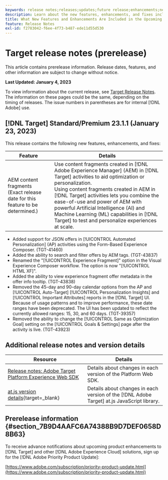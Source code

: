 ```yaml
---
keywords: release notes;releases;updates;future release;enhancements;new features;fixes;updates;prerelease
description: Learn about the new features, enhancements, and fixes included in the upcoming release of Adobe Target, including SDKs, APIs, and JavaScript libraries.
title: What New Features and Enhancements Are Included in the Upcoming Release?
feature: Release Notes
exl-id: f2783042-f6ee-4f73-b487-ede11d55d530
---
```

# Target release notes (prerelease)

This article contains prerelease information. Release dates, features, and other information are subject to change without notice. 

**Last Updated: January 4, 2023**

To view information about the current release, see [Target Release Notes](release-notes.md). The information on these pages could be the same, depending on the timing of releases. The issue numbers in parentheses are for internal [!DNL Adobe] use.

## [!DNL Target] Standard/Premium 23.1.1 (January 23, 2023)

This release contains the following new features, enhancements, and fixes:

|Feature|Details|
| --- | --- |
|AEM content fragments<br>(Exact release date for this feature to be determined.)|Use content fragments created in [!DNL Adobe Experience Manager] (AEM) in [!DNL Target] activities to aid optimization or personalization.<br>Using content fragments created in AEM in [!DNL Target] activities lets you combine the ease-of-use and power of AEM with powerful Artificial Intelligence (AI) and Machine Learning (ML) capabilities in [!DNL Target] to test and personalize experiences at scale.|

* Added support for JSON offers in [!UICONTROL Automated Personalization] (AP) activities using the Form-Based Experience Composer. (TGT-41460)
* Added the ability to search and filter offers by AEM tags. (TGT-43837)
* Renamed the "[!UICONTROL Experience Fragment]" option in the Visual Experience Composer workflow. The option is now "[!UICONTROL HTML XF]".
* Added the ability to view experience fragment offer metadata in the offer info tooltip. (TGT-43838)
* Removed the 45-day and 90-day calendar options from the AP and [!UICONTROL Auto-Target] [!UICONTROL Personalization Insights] and [!UICONTROL Important Attributes] reports in the [!DNL Target] UI. Because of usage patterns and to improve performance, these date ranges have been deprecated. The UI has been updated to reflect the currently allowed ranges: 15, 30, and 60 days. (TGT-39357)
* Removed the ability to change the [!UICONTROL Same as Optimization Goal] setting on the [!UICONTROL Goals & Settings] page after the activity is live. (TGT-43923)

## Additional release notes and version details

|Resource|Details|
|--- |--- |
|[Release notes: Adobe Target Platform Experience Web SDK](https://experienceleague.adobe.com/docs/experience-platform/edge/release-notes.html?lang=en)|Details about changes in each version of the Platform Web SDK.|
|[at.js version details](https://developer.adobe.com/target/implement/client-side/atjs/target-atjs-versions/){target=_blank}|Details about changes in each version of the [!DNL Adobe Target] at.js JavaScript library.|


## Prerelease information {#section_7B9D4AAFC6A74388B9D7DEF0658D8B63} 

To receive advance notifications about upcoming product enhancements to [!DNL Target] and other [!DNL Adobe Experience Cloud] solutions, sign up for the [!DNL Adobe Priority Product Update]:

[https://www.adobe.com/subscription/priority-product-update.html](https://www.adobe.com/subscription/priority-product-update.html)
